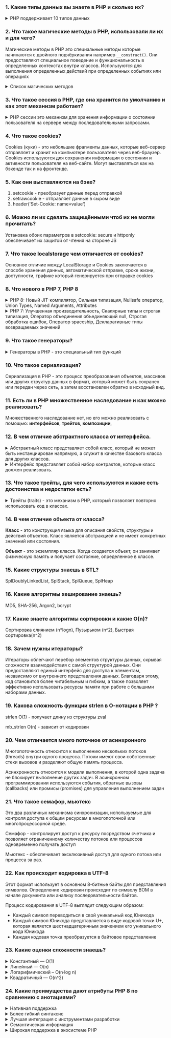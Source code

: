 ### 1. Какие типы данных вы знаете в PHP и сколько их?

<details>
    <summary>PHP поддерживает 10 типов данных</summary>

* Целые числа `integer`: Целые числа без десятичных знаков, например 42, -10, 0.
* Числа с плавающей точкой `float`: Числа с десятичными знаками, например 3.14, -2.5, 0.0.
* Строки `string`: Последовательности символов, заключенные в одинарные или двойные кавычки, например 'Hello', "World".
* Булев тип `boolean`: Логическое значение true или false.
* Массивы `array`: Упорядоченные коллекции элементов, каждый из которых имеет свой индекс или ключ.
* Объекты `object`: Экземпляры классов, содержащие свойства и методы.
* Ресурсы `resource`: Ссылки на внешние ресурсы, такие как файлы или соединения с базами данных.
* `Null`: Особое значение null, которое означает отсутствие значения.
* `Callback/Callable`: Замыкания на функции.
* Псевдотипы `pseudo-types`: Некоторые псевдотипы, такие как `mixed, number, callback, void, iterable, never` которые
  представляют собой специальные категории типов данных или ограничения.

</details>

### 2. Что такое магические методы в PHP, использовали ли их и для чего?

Магические методы в PHP это специальные методы которые начинаются с двойного подчёркивания например `__construct()`.
Они предоставляют специальное поведение и функциональность в определенных контекстах внутри классов.
Используются для выполнения определенных действий при определенных событиях или операциях

<details>
    <summary>Список магических методов</summary>

* `__construct()` Конструктор класса, вызывается при создании нового объекта.
* `__destruct()` Деструктор класса, вызывается при удалении объекта.
* `__get()` Вызывается при чтении недоступного или несуществующего свойства объекта.
* `__set()` Вызывается при записи значения в недоступное или несуществующее свойство объекта.
* `__call()` Вызывается при вызове недоступного или несуществующего метода объекта.
* `__toString()` Вызывается при попытке преобразования объекта в строку.
* `__isset()` Вызывается при проверке наличия недоступного или несуществующего свойства объекта с помощью isset().
* `__unset()` Вызывается при удалении недоступного или несуществующего свойства объекта с помощью unset().

</details>

### 3. Что такое сессия в PHP, где она хранится по умолчанию и как этот механизм работает?

<details>
    <summary>PHP сессии это механизм для хранения информации о состоянии пользователя на сервере между последовательными запросами.</summary>

Механизм работы:

1. Когда пользователь открывает веб-страницу, PHP генерирует уникальный идентификатор сессии, который обычно представлен
   в виде cookie с именем "PHPSESSID".
2. Этот идентификатор используется для связи данных сессии на сервере с конкретным пользователем.
3. По умолчанию данные сессии в PHP хранятся на сервере в виде временных файлов в специальной директории, указанной в
   настройках PHP (обычно в /tmp или другом системном каталоге).
4. Когда пользователь отправляет запрос на сервер, PHP использует идентификатор сессии из cookie или переданного
   параметра запроса для определения соответствующего файла сессии.
5. Затем данные сессии загружаются в специальный массив $_SESSION, который содержит сохраненные переменные и значения,
   связанные с пользователем.
6. После обработки запроса и завершения выполнения скрипта, данные сессии автоматически сохраняются обратно в файл на
   сервере.
7. Каждый раз, когда пользователь делает запрос на сервер, PHP автоматически связывает данные сессии с соответствующим
   идентификатором сессии, обновляет их и возвращает обновленные данные на клиентскую сторону.

Сессии в PHP позволяют сохранять информацию о состоянии пользователя между запросами, что полезно для реализации
авторизации, хранения корзины покупок, персонализации и других сценариев.
</details>

### 4. Что такое cookies?

Cookies (куки) - это небольшие фрагменты данных, которые веб-сервер отправляет и хранит на компьютере пользователя через
веб-браузер.
Cookies используются для сохранения информации о состоянии и активности пользователя на веб-сайте.
Могут выставляться как на бэкенде так и на фронтенде.

### 5. Как они выставляются на бэке?

1. setcookie - преобразует данные перед отправкой
2. setrawcookie - отправляет данные в сыром виде
3. header('Set-Cookie: name=value')

### 6. Можно ли их сделать защищёнными чтоб их не могли прочитать?

Установка обоих параметров в setcookie: secure и httponly обеспечивает их защитой от чтения на стороне JS

### 7. Что такое localstorage чем отличается от cookies?

Основное отличие между LocalStorage и Cookies заключается
в способе хранения данных, автоматической отправке, сроке жизни, доступности, трафике который генерируется при отправке
cookies

### 8. Что нового в PHP 7, PHP 8

<details>
    <summary>PHP 8: Новый JIT-компилятор, Сильная типизация, Nullsafe оператор, Union Types, Named Arguments, Attributes</summary>

1. **Новый JIT-компилятор**: JIT-компилятор преобразует некоторые части кода PHP в машинный код, что ускоряет его
   выполнение.
2. **Сильная типизация**: PHP 8 внедряет более строгую типизацию и вводит поддержку объявления строгих типов для
   аргументов функций и возвращаемых значений.
3. **Nullsafe оператор**: В PHP 8 добавлен оператор "?->", который обеспечивает безопасный доступ к свойствам и методам
   объектов, даже если промежуточные значения равны null.
4. **Union Types**: PHP 8 вводит поддержку объединенных типов, которые позволяют указывать несколько типов для
   переменной, параметра функции или возвращаемого значения. Например, можно указать тип int|string, что означает, что
   переменная может быть либо целым числом, либо строкой.
5. **Named Arguments**: В PHP 8 появилась возможность передавать аргументы функций по имени, что упрощает чтение и
   понимание кода, особенно при работе с функциями с большим количеством аргументов.
6. **Attributes**: PHP 8 представляет атрибуты (Attributes), которые позволяют добавлять метаданные к классам, методам,
   свойствам и другим элементам кода. Атрибуты используются для аннотирования и декларативного описания кода.
7. **Множество других улучшений**: PHP 8 также включает множество других улучшений, таких как улучшенная поддержка
   ошибок и исключений, новые функции стандартной библиотеки, улучшения встроенных функций и многое другое.

</details>

<details>
    <summary>PHP 7: Улучшенная производительность, Скалярные типы и строгая типизация, Оператор объединения объединяющий null, Строгая обработка ошибок, Оператор spaceship, Декларативные типы возвращаемых значений </summary>

1. **Улучшенная производительность**: новый движок Zend Engine 3.0, который значительно улучшает производительность
   выполнения кода.
2. **Скалярные типы и строгая типизация**: PHP 7 вводит возможность объявления скалярных типов (int, float, string,
   bool) для аргументов функций и возвращаемых значений. Это помогает улучшить надежность кода и облегчает обнаружение
   ошибок.
3. **Оператор объединения объединяющий null**: В PHP 7 добавлен оператор объединения объединяющий null (??), который
   позволяет указывать значение по умолчанию, если переменная равна null. Это помогает упростить и сократить код при
   работе с переменными, которые могут быть null.
4. **Строгая обработка ошибок**: PHP 7 включает более строгую обработку ошибок и выбрасывание исключений при выполнении
   операций, которые ранее приводили к неявным предупреждениям или непредсказуемым результатам. Это помогает улучшить
   качество кода и упростить отладку.
5. **Оператор spaceship**: В PHP 7 добавлен оператор spaceship (<=>), который позволяет сравнивать два значения и
   возвращать отрицательное число, ноль или положительное число в зависимости от их отношения. Это упрощает сортировку и
   сравнение значений.
6. **Декларативные типы возвращаемых значений**: PHP 7 вводит возможность указывать типы возвращаемых значений для
   функций и методов. Это помогает улучшить документирование кода и обеспечить соответствие ожидаемых типов.
7. **Синтаксические улучшения**: PHP 7 включает несколько синтаксических улучшений, таких как использование define() для
   констант массивов, сокращенное синтаксиса для объявления массивов и другие мелкие улучшения, которые упрощают и
   улучшают читаемость кода.

</details>

### 9. Что такое генераторы?

<details>
    <summary>Генераторы в PHP - это специальный тип функций</summary>которые позволяют создавать итерируемые объекты для обработки больших наборов данных с низким потреблением памяти.
Они предоставляют удобный способ генерации значений "на лету" без необходимости хранения всех значений в памяти одновременно.

Генераторы в PHP используют ключевое слово yield для возврата значения из функции вместо ключевого слова return. Когда в
функции встречается оператор yield, функция приостанавливает свое выполнение и возвращает значение.
При следующем вызове генератор продолжает свою работу с того места, где остановился.

Генераторы также могут использоваться для ленивой загрузки данных из базы данных или файлов, итерации по рекурсивным
структурам данных и в других ситуациях, где требуется обработка данных порциями.
</details>

### 10. Что такое сериализация?

Сериализация в PHP - это процесс преобразования объектов, массивов или других структур данных в формат, который может
быть сохранен или передан через сеть, а затем восстановлен обратно в исходный вид.

### 11. Есть ли в PHP множественное наследование и как можно реализовать?

Множественного наследование нет, но его можно реализовать с помощью: **интерфейсов**, **трейтов**, **композиции**,

### 12. В чем отличие абстрактного класса от интерфейса.

<details>
    <summary>Абстрактный класс представляет собой класс, который не может быть инстанциирован напрямую, а служит в качестве базового класса для других классов.</summary>
Он может содержать как абстрактные методы, так и конкретные методы, наследовать можно только один класс.

Если нужно предоставить базовый функционал и реализацию методов, а также иметь возможность наследования, то используйте
абстрактный класс.
</details>

<details>
    <summary>Интерфейс представляет собой набор контрактов, которые класс должен реализовать.</summary>
Он не содержит конкретной реализации методов, а только их сигнатуры, может реализовывать на классе несколько интерфейсов, не содержит реализации методов.

Если необходимо только определить контракт и гарантировать реализацию методов в классах, то используйте интерфейс.
</details>

### 13. Что такое трейты, для чего используются и какие есть достоинства и недостатки есть?

<details>
    <summary>Трейты (traits) - это механизм в PHP, который позволяет повторно использовать код в классах.</summary>

Достоинства

1. **Повторное использование кода**
2. **Горизонтальное расширение** (получение функциональности из разных источников)

Недостатки

1. **Зависимость от трейтов** (при изменении в одном месте может привести к непредсказуемым результам)
2. **Возможные конфликты имен**
3. **Сложность отслеживания зависимостей**

</details>

### 14. В чем отличие объекта от класса?

**Класс** - это конструкция языка для описания свойств, структуры и действий объектов. Класс является абстракцией и не
имеет конкретных значений или состояния.

**Объект** - это экземпляр класса. Когда создается объект, он занимает физическую память и получает состояние,
определенное в классе.

### 15. Какие структуры знаешь в STL?

SplDoublyLinkedList, SplStack, SplQueue, SplHeap

### 16. Какие алгоритмы хеширование знаешь?

MD5, SHA-256, Argon2, bcrypt

### 17. Какие знаете алгоритмы сортировки и какие O(n)?

Сортировка слиянием (n*logn), Пузырьком (n^2), Быстрая сортировка(n^2)

### 18. Зачем нужны итераторы?

Итераторы облегчают перебор элементов структуры данных, скрывая сложности взаимодействия с самой структурой данных.
Они предоставляют единый интерфейс для доступа к элементам, независимо от внутреннего представления данных.
Благодаря этому, код становится более читабельным и гибким, а также позволяет эффективно использовать ресурсы памяти при
работе с большими наборами данных.

### 19. Какова сложность функции strlen в О-нотации в PHP ?

strlen O(1) - получает длину из структуры zval

mb_strlen O(n) - зависит от кодировки

### 20. Чем отличается много поточное от асинхронного

Многопоточность относится к выполнению нескольких потоков (threads) внутри одного процесса.
Потоки имеют свои собственные стеки вызовов и разделяют общую память процесса.

Асинхронность относится к модели выполнения, в которой одна задача не блокирует выполнение других задач.
В асинхронном программировании используются события, обратные вызовы (callbacks) или промисы (promises) для управления выполнением задач

### 21. Что такое семафор, мьютекс

Это два различных механизма синхронизации, используемые для контроля доступа к общим ресурсам в многопоточной или многопроцессорной среде.

Cемафор - контролирует доступ к ресурсу посредством счетчика и позволяет ограниченному количеству потоков или процессов одновременно получать доступ

Мьютекс - обеспечивает эксклюзивный доступ для одного потока или процесса за раз.

### 22. Как происходит кодировка в UTF-8

Этот формат использует в основном 8-битные байты для представления символов.
Определение кодировки происходит по символу BOM в начале документа или анализу последовательности байтов.

Процесс кодирования в UTF-8 выглядит следующим образом:

- Каждый символ переводиться в свой уникальный код Юникода
- Каждый символ Юникода представляется в виде кодовой точки U+, которая является шестнадцатеричным значением его уникального кода Юникода
- Каждая кодовая точка преобразуется в байтовое представление

### 23. Какие оценки сложности знаешь?

<details>
    <summary>Константный — O(1)</summary>
Порядок роста O(1) означает, что вычислительная сложность алгоритма не зависит от размера входных данных. 
Следует помнить, однако, что единица в формуле не значит, что алгоритм выполняется за одну операцию или требует очень мало времени.
</details>

<details>
    <summary>Линейный — O(n)</summary>
Порядок роста O(n) означает, что сложность алгоритма линейно растет с увеличением входного массива.
Такие алгоритмы легко узнать по наличию цикла по каждому элементу входного массива.
</details>

<details>
    <summary>Логарифмический – O(n·log n)</summary>
Порядок роста O(n·log n) означает, что время выполнения алгоритма растет логарифмически с увеличением размера входного массива.
Большинство алгоритмов, работающих по принципу «деления пополам», имеют логарифмическую сложность.
</details>

<details>
    <summary>Квадратичный — O(n^2)</summary>
Время работы алгоритма с порядком роста O(n^2) зависит от квадрата размера входного массива.
Проблема в том, что они плохо масштабируются.
</details>

### 24. Какие преимущества дают атрибуты PHP 8 по сравнению с анотациями?

<details>
    <summary>Нативная поддержка</summary>
Поддерживаются непосредственно интерпретатором не требуют использования сторонних фреймворков или библиотек.
</details>

<details>
    <summary>Более гибкий синтаксис</summary>
Можно определять свои собственные классы атрибутов с определенными методами и свойствами, что дает больше возможностей для метапрограммирования и изменения поведения кода.
</details>

<details>
    <summary>Лучшая интеграция с инструментами разработки</summary>
Атрибуты легко читаются и обрабатываются инструментами разработки и анализа кода.
</details>

<details>
    <summary>Семантическая информация</summary>
Позволяют добавлять семантическую информацию к коду, что может быть полезно для документирования и понимания его назначения и использования. 
Например, вы можете добавить атрибуты, указывающие на типы аргументов метода, возможные исключения или другие сведения, которые помогут разработчикам понять, как использовать ваш код.
</details>

<details>
    <summary>Широкая поддержка в экосистеме PHP</summary>
Это означает, что вы можете использовать атрибуты в своих проектах и быть уверенными в их совместимости и поддержке в различных контекстах.
</details>